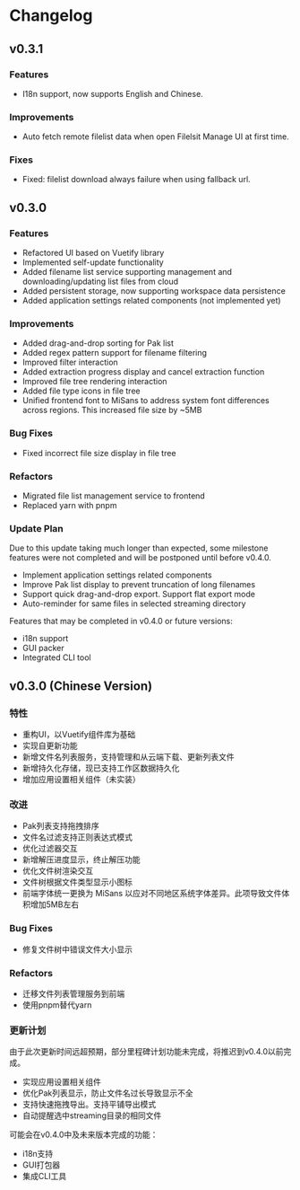 # Changelog

## v0.3.1

### Features

- I18n support, now supports English and Chinese.

### Improvements

- Auto fetch remote filelist data when open Filelsit Manage UI at first time.

### Fixes

- Fixed: filelist download always failure when using fallback url.

## v0.3.0

### Features

- Refactored UI based on Vuetify library
- Implemented self-update functionality
- Added filename list service supporting management and downloading/updating list files from cloud
- Added persistent storage, now supporting workspace data persistence
- Added application settings related components (not implemented yet)

### Improvements

- Added drag-and-drop sorting for Pak list
- Added regex pattern support for filename filtering
- Improved filter interaction
- Added extraction progress display and cancel extraction function
- Improved file tree rendering interaction
- Added file type icons in file tree
- Unified frontend font to MiSans to address system font differences across regions. This increased file size by ~5MB

### Bug Fixes

- Fixed incorrect file size display in file tree

### Refactors

- Migrated file list management service to frontend
- Replaced yarn with pnpm

### Update Plan

Due to this update taking much longer than expected, some milestone features were not completed and will be postponed until before v0.4.0.

- Implement application settings related components
- Improve Pak list display to prevent truncation of long filenames
- Support quick drag-and-drop export. Support flat export mode
- Auto-reminder for same files in selected streaming directory

Features that may be completed in v0.4.0 or future versions:

- i18n support
- GUI packer
- Integrated CLI tool

## v0.3.0 (Chinese Version)

### 特性

- 重构UI，以Vuetify组件库为基础
- 实现自更新功能
- 新增文件名列表服务，支持管理和从云端下载、更新列表文件
- 新增持久化存储，现已支持工作区数据持久化
- 增加应用设置相关组件（未实装）

### 改进

- Pak列表支持拖拽排序
- 文件名过滤支持正则表达式模式
- 优化过滤器交互
- 新增解压进度显示，终止解压功能
- 优化文件树渲染交互
- 文件树根据文件类型显示小图标
- 前端字体统一更换为 MiSans 以应对不同地区系统字体差异。此项导致文件体积增加5MB左右

### Bug Fixes

- 修复文件树中错误文件大小显示

### Refactors

- 迁移文件列表管理服务到前端
- 使用pnpm替代yarn

### 更新计划

由于此次更新时间远超预期，部分里程碑计划功能未完成，将推迟到v0.4.0以前完成。

- 实现应用设置相关组件
- 优化Pak列表显示，防止文件名过长导致显示不全
- 支持快速拖拽导出。支持平铺导出模式
- 自动提醒选中streaming目录的相同文件

可能会在v0.4.0中及未来版本完成的功能：

- i18n支持
- GUI打包器
- 集成CLI工具

